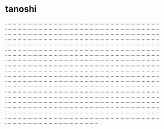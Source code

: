 # tanoshi
...............................................................................................................................................................................................................................................................................................................................................................................................................................................................................................................................................................................................................................................................................................................................................................................................................................................................................................................................................................................................................................................................................................................................................................................................................................................................................................................................................................................................................................................................................................................................................................................................................................................................................................................................................................................................................................................................................................................................................................................................................................................................................................................................................................................................................................................................................................................................................................................................................................................................................................................................